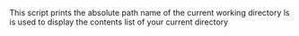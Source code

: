 This script prints the absolute path name of the current working directory
ls is used to display the contents list of your current directory
